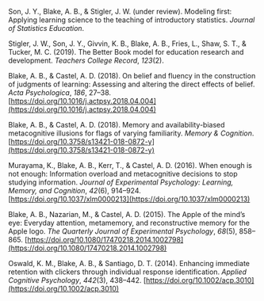 Son, J. Y., Blake, A. B., & Stigler, J. W. (under review). Modeling first: Applying learning science to the teaching of introductory statistics. *Journal of Statistics Education*.

Stigler, J. W., Son, J. Y., Givvin, K. B., Blake, A. B., Fries, L., Shaw, S. T., & Tucker, M. C. (2019). The Better Book model for education research and development. *Teachers College Record*, *123*(2).

Blake, A. B., & Castel, A. D. (2018). On belief and fluency in the construction of judgments of learning: Assessing and altering the direct effects of belief. *Acta Psychologica*, *186*, 27–38. [https://doi.org/10.1016/j.actpsy.2018.04.004](https://doi.org/10.1016/j.actpsy.2018.04.004)

Blake, A. B., & Castel, A. D. (2018). Memory and availability-biased metacognitive illusions for flags of varying familiarity. *Memory & Cognition*. [https://doi.org/10.3758/s13421-018-0872-y](https://doi.org/10.3758/s13421-018-0872-y)

Murayama, K., Blake, A. B., Kerr, T., & Castel, A. D. (2016). When enough is not enough: Information overload and metacognitive decisions to stop studying information. *Journal of Experimental Psychology: Learning, Memory, and Cognition*, *42*(6), 914–924. [https://doi.org/10.1037/xlm0000213](https://doi.org/10.1037/xlm0000213)

Blake, A. B., Nazarian, M., & Castel, A. D. (2015). The Apple of the mind’s eye: Everyday attention, metamemory, and reconstructive memory for the Apple logo. *The Quarterly Journal of Experimental Psychology*, *68*(5), 858–865. [https://doi.org/10.1080/17470218.2014.1002798](https://doi.org/10.1080/17470218.2014.1002798)

Oswald, K. M., Blake, A. B., & Santiago, D. T. (2014). Enhancing immediate retention with clickers through individual response identification. *Applied Cognitive Psychology*, *442*(3), 438–442. [https://doi.org/10.1002/acp.3010](https://doi.org/10.1002/acp.3010)
